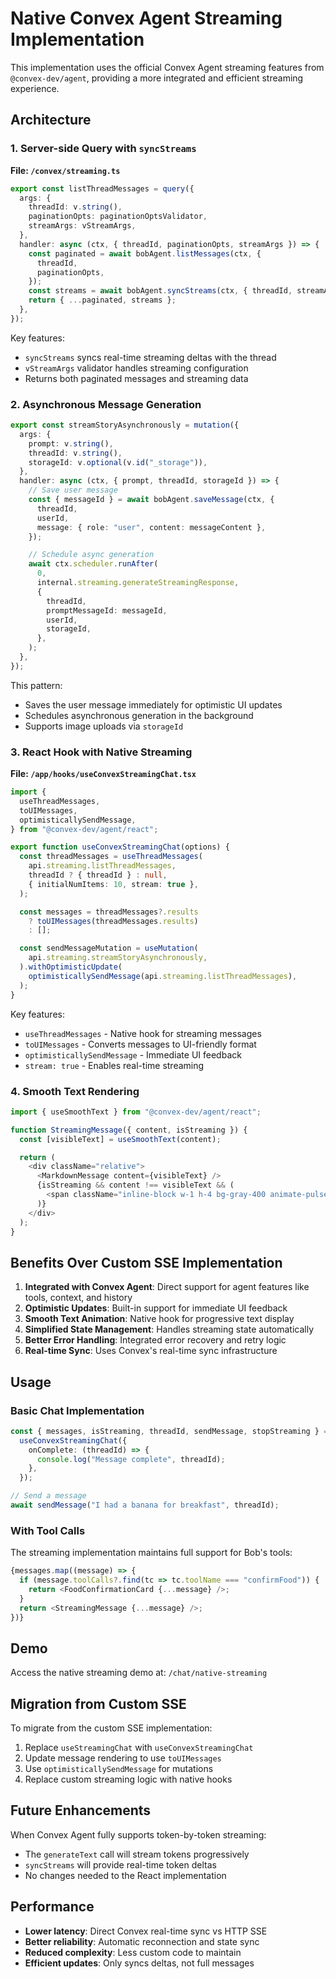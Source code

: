 # Native Convex Agent Streaming Implementation

This implementation uses the official Convex Agent streaming features from `@convex-dev/agent`, providing a more integrated and efficient streaming experience.

## Architecture

### 1. Server-side Query with `syncStreams`

**File: `/convex/streaming.ts`**

```typescript
export const listThreadMessages = query({
  args: {
    threadId: v.string(),
    paginationOpts: paginationOptsValidator,
    streamArgs: vStreamArgs,
  },
  handler: async (ctx, { threadId, paginationOpts, streamArgs }) => {
    const paginated = await bobAgent.listMessages(ctx, {
      threadId,
      paginationOpts,
    });
    const streams = await bobAgent.syncStreams(ctx, { threadId, streamArgs });
    return { ...paginated, streams };
  },
});
```

Key features:

- `syncStreams` syncs real-time streaming deltas with the thread
- `vStreamArgs` validator handles streaming configuration
- Returns both paginated messages and streaming data

### 2. Asynchronous Message Generation

```typescript
export const streamStoryAsynchronously = mutation({
  args: {
    prompt: v.string(),
    threadId: v.string(),
    storageId: v.optional(v.id("_storage")),
  },
  handler: async (ctx, { prompt, threadId, storageId }) => {
    // Save user message
    const { messageId } = await bobAgent.saveMessage(ctx, {
      threadId,
      userId,
      message: { role: "user", content: messageContent },
    });

    // Schedule async generation
    await ctx.scheduler.runAfter(
      0,
      internal.streaming.generateStreamingResponse,
      {
        threadId,
        promptMessageId: messageId,
        userId,
        storageId,
      },
    );
  },
});
```

This pattern:

- Saves the user message immediately for optimistic UI updates
- Schedules asynchronous generation in the background
- Supports image uploads via `storageId`

### 3. React Hook with Native Streaming

**File: `/app/hooks/useConvexStreamingChat.tsx`**

```typescript
import {
  useThreadMessages,
  toUIMessages,
  optimisticallySendMessage,
} from "@convex-dev/agent/react";

export function useConvexStreamingChat(options) {
  const threadMessages = useThreadMessages(
    api.streaming.listThreadMessages,
    threadId ? { threadId } : null,
    { initialNumItems: 10, stream: true },
  );

  const messages = threadMessages?.results
    ? toUIMessages(threadMessages.results)
    : [];

  const sendMessageMutation = useMutation(
    api.streaming.streamStoryAsynchronously,
  ).withOptimisticUpdate(
    optimisticallySendMessage(api.streaming.listThreadMessages),
  );
}
```

Key features:

- `useThreadMessages` - Native hook for streaming messages
- `toUIMessages` - Converts messages to UI-friendly format
- `optimisticallySendMessage` - Immediate UI feedback
- `stream: true` - Enables real-time streaming

### 4. Smooth Text Rendering

```typescript
import { useSmoothText } from "@convex-dev/agent/react";

function StreamingMessage({ content, isStreaming }) {
  const [visibleText] = useSmoothText(content);

  return (
    <div className="relative">
      <MarkdownMessage content={visibleText} />
      {isStreaming && content !== visibleText && (
        <span className="inline-block w-1 h-4 bg-gray-400 animate-pulse ml-1" />
      )}
    </div>
  );
}
```

## Benefits Over Custom SSE Implementation

1. **Integrated with Convex Agent**: Direct support for agent features like tools, context, and history
2. **Optimistic Updates**: Built-in support for immediate UI feedback
3. **Smooth Text Animation**: Native hook for progressive text display
4. **Simplified State Management**: Handles streaming state automatically
5. **Better Error Handling**: Integrated error recovery and retry logic
6. **Real-time Sync**: Uses Convex's real-time sync infrastructure

## Usage

### Basic Chat Implementation

```typescript
const { messages, isStreaming, threadId, sendMessage, stopStreaming } =
  useConvexStreamingChat({
    onComplete: (threadId) => {
      console.log("Message complete", threadId);
    },
  });

// Send a message
await sendMessage("I had a banana for breakfast", threadId);
```

### With Tool Calls

The streaming implementation maintains full support for Bob's tools:

```typescript
{messages.map((message) => {
  if (message.toolCalls?.find(tc => tc.toolName === "confirmFood")) {
    return <FoodConfirmationCard {...message} />;
  }
  return <StreamingMessage {...message} />;
})}
```

## Demo

Access the native streaming demo at: `/chat/native-streaming`

## Migration from Custom SSE

To migrate from the custom SSE implementation:

1. Replace `useStreamingChat` with `useConvexStreamingChat`
2. Update message rendering to use `toUIMessages`
3. Use `optimisticallySendMessage` for mutations
4. Replace custom streaming logic with native hooks

## Future Enhancements

When Convex Agent fully supports token-by-token streaming:

- The `generateText` call will stream tokens progressively
- `syncStreams` will provide real-time token deltas
- No changes needed to the React implementation

## Performance

- **Lower latency**: Direct Convex real-time sync vs HTTP SSE
- **Better reliability**: Automatic reconnection and state sync
- **Reduced complexity**: Less custom code to maintain
- **Efficient updates**: Only syncs deltas, not full messages
